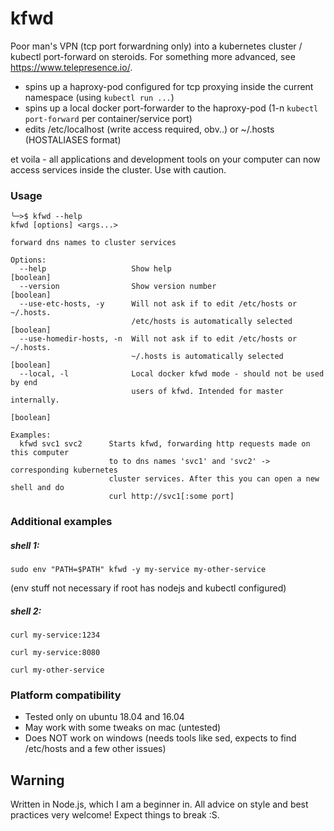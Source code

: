 # kfwd
Poor man's VPN (tcp port forwardning only) into a kubernetes cluster / kubectl port-forward on steroids. For something more advanced, see https://www.telepresence.io/.

* spins up a haproxy-pod configured for tcp proxying inside the current namespace (using `kubectl run ...`)
* spins up a local docker port-forwarder to the haproxy-pod (1-n `kubectl port-forward` per container/service port)
* edits /etc/localhost (write access required, obv..) or ~/.hosts (HOSTALIASES format)

et voila - all applications and development tools on your computer can now access services inside the cluster. Use with caution.

### Usage
```
╰─>$ kfwd --help
kfwd [options] <args...>

forward dns names to cluster services

Options:
  --help                   Show help                                   [boolean]
  --version                Show version number                         [boolean]
  --use-etc-hosts, -y      Will not ask if to edit /etc/hosts or ~/.hosts.
                           /etc/hosts is automatically selected        [boolean]
  --use-homedir-hosts, -n  Will not ask if to edit /etc/hosts or ~/.hosts.
                           ~/.hosts is automatically selected          [boolean]
  --local, -l              Local docker kfwd mode - should not be used by end
                           users of kfwd. Intended for master internally.
                                                                       [boolean]

Examples:
  kfwd svc1 svc2      Starts kfwd, forwarding http requests made on this computer 
                      to to dns names 'svc1' and 'svc2' -> corresponding kubernetes 
                      cluster services. After this you can open a new shell and do 
                      curl http://svc1[:some port]
```

### Additional examples
 
##### shell 1:
`sudo env "PATH=$PATH" kfwd -y my-service my-other-service` 

(env stuff not necessary if root has nodejs and kubectl configured)

##### shell 2:
`curl my-service:1234`

`curl my-service:8080`

`curl my-other-service`

### Platform compatibility

* Tested only on ubuntu 18.04 and 16.04
* May work with some tweaks on mac (untested)
* Does NOT work on windows (needs tools like sed, expects to find /etc/hosts and a few other issues)

 
## Warning

Written in Node.js, which I am a beginner in. All advice on style and best practices very welcome!
Expect things to break :S.

